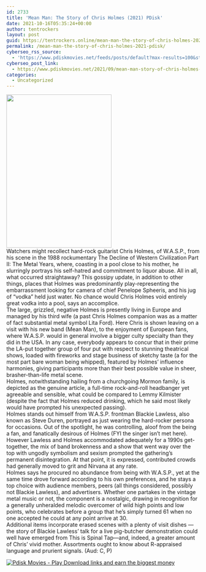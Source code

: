 ```yaml
---
id: 2733
title: 'Mean Man: The Story of Chris Holmes (2021) PDisk'
date: 2021-10-16T05:35:24+00:00
author: tentrockers
layout: post
guid: https://tentrockers.online/mean-man-the-story-of-chris-holmes-2021-pdisk/
permalink: /mean-man-the-story-of-chris-holmes-2021-pdisk/
cyberseo_rss_source:
  - 'https://www.pdiskmovies.net/feeds/posts/default?max-results=100&start-index=501'
cyberseo_post_link:
  - https://www.pdiskmovies.net/2021/09/mean-man-story-of-chris-holmes-2021.html
categories:
  - Uncategorized
---
```

<div class="separator">
  <a href="https://1.bp.blogspot.com/-4aLo0tAR9vM/YTtGUnsEPyI/AAAAAAAAbBM/yVvKn5psdrktSMW240aji4pW-u3yFfXngCLcBGAsYHQ/s648/Mean%2BMan-%2BThe%2BStory%2Bof%2BChris%2BHolmes%2B%25282021%2529%2B.jpg" imageanchor="1"><img loading="lazy" border="0" data-original-height="648" data-original-width="444" height="400" src="https://1.bp.blogspot.com/-4aLo0tAR9vM/YTtGUnsEPyI/AAAAAAAAbBM/yVvKn5psdrktSMW240aji4pW-u3yFfXngCLcBGAsYHQ/w274-h400/Mean%2BMan-%2BThe%2BStory%2Bof%2BChris%2BHolmes%2B%25282021%2529%2B.jpg" width="274" /></a>
</div>



<div>
  <div>
    <span>Watchers might recollect hard-rock guitarist Chris Holmes, of W.A.S.P., from his scene in the 1988 rockumentary The Decline of Western Civilization Part II: The Metal Years, where, coasting in a pool close to his mother, he slurringly portrays his self-hatred and commitment to liquor abuse. All in all, what occurred straightaway? This gossipy update, in addition to other things, places that Holmes was predominantly play-representing the embarrassment looking for camera of chief Penelope Spheeris, and his jug of &#8220;vodka&#8221; held just water. No chance would Chris Holmes void entirely great vodka into a pool, says an accomplice.&nbsp;</span>
  </div>
  
  <div>
    <span>The large, grizzled, negative Holmes is presently living in Europe and managed by his third wife (a past Chris Holmes companion was as a matter of fact substantial metal symbol Lita Ford). Here Chris is shown leaving on a visit with his new band (Mean Man), to the enjoyment of European fans, where W.A.S.P. would in general involve a bigger culty specialty than they did in the USA. In any case, everybody appears to concur that in their prime the LA-put together group of four put with respect to stunning theatrical shows, loaded with fireworks and stage business of sketchy taste (a for the most part bare woman being whipped), featured by Holmes&#8217; influence harmonies, giving participants more than their best possible value in sheer, brasher-than-life metal scene.&nbsp;</span>
  </div>
  
  <div>
    <span>Holmes, notwithstanding hailing from a churchgoing Mormon family, is depicted as the genuine article, a full-time rock-and-roll headbanger yet agreeable and sensible, what could be compared to Lemmy Kilmister (despite the fact that Holmes reduced drinking, which he said most likely would have prompted his unexpected passing).&nbsp;</span>
  </div>
  
  <div>
    <span>Holmes stands out himself from W.A.S.P. frontman Blackie Lawless, also known as Steve Duren, portrayed as just wearing the hard-rocker persona for occasions. Out of the spotlight, he was controlling, aloof from the being a fan, and fanatically desirous of Holmes (FYI the singer isn&#8217;t met here). However Lawless and Holmes accommodated adequately for a 1990s get-together, the mix of band brokenness and a show that went way over the top with ungodly symbolism and sexism prompted the gathering&#8217;s permanent disintegration. At that point, it is expressed, contributed crowds had generally moved to grit and Nirvana at any rate.&nbsp;</span>
  </div>
  
  <div>
    <span>Holmes says he procured no abundance from being with W.A.S.P., yet at the same time drove forward according to his own preferences, and he stays a top choice with audience members, peers (all things considered, possibly not Blackie Lawless), and advertisers. Whether one partakes in the vintage metal music or not, the component is a nostalgic, drawing in recognition for a generally unheralded melodic overcomer of wild high points and low points, who celebrates before a group that he&#8217;s simply turned 61 when no one accepted he could at any point arrive at 30.&nbsp;</span>
  </div>
  
  <div>
    <span>Additional items incorporate erased scenes with a plenty of visit dishes — the story of Blackie Lawless&#8217; talk for a live pig-butcher demonstration could well have emerged from This is Spinal Tap—and, indeed, a greater amount of Chris&#8217; vivid mother. Assortments ought to know about R-appraised language and prurient signals. (Aud: C, P)</span>
  </div>
</div>

[![](https://1.bp.blogspot.com/-KJZYdQTn3nw/YS8VdIdXMyI/AAAAAAAAaw4/BR8dsGkpxw0T8C_4G4ALfMA7cP79KN3kwCLcBGAsYHQ/w400-h58/play_download_buttuons-removebg-preview.png "Pdisk Movies - Play Download links and earn the biggest money")](https://kofilink.com/1/bnYya294MDAwNmY2?dn=1)